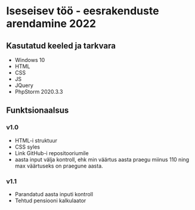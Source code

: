 # Iseseisev töö - eesrakenduste arendamine 2022

## Kasutatud keeled ja tarkvara
* Windows 10
* HTML
* CSS
* JS
* JQuery
* PhpStorm 2020.3.3

## Funktsionaalsus

### v1.0
* HTML-i struktuur
* CSS syles
* Link GitHub-i repositooriumile
* aasta input välja kontroll, ehk min väärtus aasta praegu miinus 110 ning max väärtuseks on praegune aasta.

### v1.1
* Parandatud aasta inputi kontroll
* Tehtud pensiooni kalkulaator
